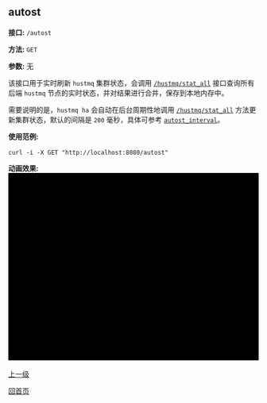 ## autost ##

**接口:** `/autost`

**方法:** `GET`

**参数:**  无

该接口用于实时刷新 `hustmq` 集群状态，会调用 [`/hustmq/stat_all`](../hustmq/stat_all.md) 接口查询所有后端 `hustmq` 节点的实时状态，并对结果进行合并，保存到本地内存中。

需要说明的是，`hustmq ha` 会自动在后台周期性地调用 [`/hustmq/stat_all`](../hustmq/stat_all.md) 方法更新集群状态，默认的间隔是 `200` 毫秒，具体可参考 [`autost_interval`](../../advanced/ha/nginx.md)。

**使用范例:**

    curl -i -X GET "http://localhost:8080/autost"

**动画效果:**
![autost](../../../res/autost.gif)

[上一级](../ha.md)

[回首页](../../index.md)